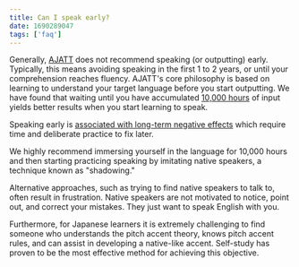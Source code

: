 ```yaml
---
title: Can I speak early?
date: 1690289047
tags: ['faq']
---
```


Generally,
[AJATT](whats-ajatt.html) does not recommend speaking (or outputting) early.
Typically,
this means avoiding speaking in the first 1 to 2 years,
or until your comprehension reaches fluency.
AJATT's core philosophy is based on learning to
understand your target language before you start outputting.
We have found that  waiting until you have accumulated
[10,000 hours](mass-immersion.html)
of input yields better results when you start learning to speak.

Speaking early is [associated with long-term negative effects](bad-habits-due-to-being-forced-to-prematurely-output.html)
which require time and deliberate practice to fix later.

We highly recommend immersing yourself in the language for 10,000 hours
and then starting practicing speaking by imitating native speakers,
a technique known as "shadowing."

Alternative approaches,
such as trying to find native speakers to talk to,
often result in frustration.
Native speakers are not motivated to notice, point out, and correct your mistakes.
They just want to speak English with you.

Furthermore,
for Japanese learners
it is extremely challenging
to find someone who understands the pitch accent theory,
knows pitch accent rules,
and can assist in developing a native-like accent.
Self-study has proven to be the most effective method for achieving this objective.
